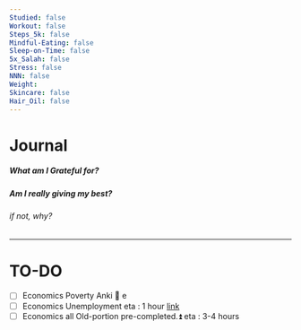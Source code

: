 ```yaml
---
Studied: false
Workout: false
Steps_5k: false
Mindful-Eating: false
Sleep-on-Time: false
5x_Salah: false
Stress: false
NNN: false
Weight: 
Skincare: false
Hair_Oil: false
---
```



# Journal
##### What am I Grateful for?
##### Am I really giving my best? 
###### if not, why?



---


# TO-DO

- [ ] Economics Poverty Anki 🔼 e
- [ ] Economics Unemployment  eta : 1 hour  [link](https://ticktick.com/webapp/#p/inbox127475748/tasks/681abcc749cb867cb8d18c8f) 
- [ ] Economics all Old-portion pre-completed.⏫ eta : 3-4 hours 
